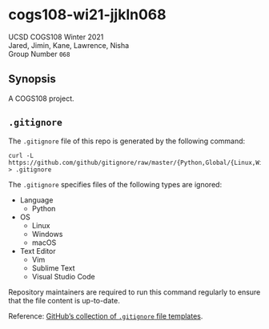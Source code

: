 # cogs108-wi21-jjkln068
UCSD COGS108 Winter 2021    \
Jared, Jimin, Kane, Lawrence, Nisha \
Group Number `068`

## Synopsis
A COGS108 project.

## `.gitignore`
The `.gitignore` file of this repo is generated by the following command:

```
curl -L https://github.com/github/gitignore/raw/master/{Python,Global/{Linux,Windows,macOS,Vim,SublimeText,VisualStudioCode}}.gitignore > .gitignore
```

The `.gitignore` specifies files of the following types are ignored:
- Language
    - Python
- OS
    - Linux
    - Windows
    - macOS
- Text Editor
    - Vim
    - Sublime Text
    - Visual Studio Code

Repository maintainers are required to run this command regularly to ensure that the file content is up-to-date.

Reference: [GitHub’s collection of `.gitignore` file templates](https://github.com/github/gitignore).
